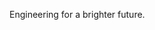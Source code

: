 Engineering for a brighter future. 

<!---
OdinsEntropy/OdinsEntropy is a ✨ special ✨ repository because its `README.md` (this file) appears on your GitHub profile.
You can click the Preview link to take a look at your changes.
--->
